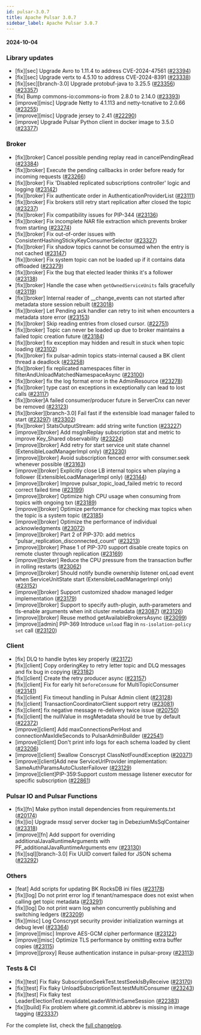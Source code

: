 ```yaml
---
id: pulsar-3.0.7
title: Apache Pulsar 3.0.7
sidebar_label: Apache Pulsar 3.0.7
---
```


#### 2024-10-04

### Library updates

- [fix][sec] Upgrade Avro to 1.11.4 to address CVE-2024-47561 ([#23394](https://github.com/apache/pulsar/pull/23394))
- [fix][sec] Upgrade vertx to 4.5.10 to address CVE-2024-8391 ([#23338](https://github.com/apache/pulsar/pull/23338))
- [fix][sec][branch-3.0] Upgrade protobuf-java to 3.25.5 ([#23356](https://github.com/apache/pulsar/pull/23356)) ([#23357](https://github.com/apache/pulsar/pull/23357))
- [fix] Bump commons-io:commons-io from 2.8.0 to 2.14.0 ([#23393](https://github.com/apache/pulsar/pull/23393))
- [improve][misc] Upgrade Netty to 4.1.113 and netty-tcnative to 2.0.66 ([#23255](https://github.com/apache/pulsar/pull/23255))
- [improve][misc] Upgrade jersey to 2.41 ([#22290](https://github.com/apache/pulsar/pull/22290))
- [improve] Upgrade Pulsar Python client in docker image to 3.5.0 ([#23377](https://github.com/apache/pulsar/pull/23377))

### Broker

- [fix][broker] Cancel possible pending replay read in cancelPendingRead ([#23384](https://github.com/apache/pulsar/pull/23384))
- [fix][broker] Execute the pending callbacks in order before ready for incoming requests ([#23266](https://github.com/apache/pulsar/pull/23266))
- [fix][broker] Fix 'Disabled replicated subscriptions controller' logic and logging ([#23142](https://github.com/apache/pulsar/pull/23142))
- [fix][broker] Fix authenticate order in AuthenticationProviderList ([#23111](https://github.com/apache/pulsar/pull/23111))
- [fix][broker] Fix brokers still retry start replication after closed the topic ([#23237](https://github.com/apache/pulsar/pull/23237))
- [fix][broker] Fix compatibility issues for PIP-344 ([#23136](https://github.com/apache/pulsar/pull/23136))
- [fix][broker] Fix incomplete NAR file extraction which prevents broker from starting ([#23274](https://github.com/apache/pulsar/pull/23274))
- [fix][broker] Fix out-of-order issues with ConsistentHashingStickyKeyConsumerSelector ([#23327](https://github.com/apache/pulsar/pull/23327))
- [fix][broker] Fix shadow topics cannot be consumed when the entry is not cached ([#23147](https://github.com/apache/pulsar/pull/23147))
- [fix][broker] Fix system topic can not be loaded up if it contains data offloaded ([#23279](https://github.com/apache/pulsar/pull/23279))
- [fix][broker] Fix the bug that elected leader thinks it's a follower ([#23138](https://github.com/apache/pulsar/pull/23138))
- [fix][broker] Handle the case when `getOwnedServiceUnits` fails gracefully ([#23119](https://github.com/apache/pulsar/pull/23119))
- [fix][broker] Internal reader of __change_events can not started after metadata store session rebuilt ([#23018](https://github.com/apache/pulsar/pull/23018))
- [fix][broker] Let Pending ack handler can retry to init when encounters a metadata store error ([#23153](https://github.com/apache/pulsar/pull/23153))
- [fix][broker] Skip reading entries from closed cursor. ([#22751](https://github.com/apache/pulsar/pull/22751))
- [fix][broker] Topic can never be loaded up due to broker maintains a failed topic creation future ([#23184](https://github.com/apache/pulsar/pull/23184))
- [fix][broker] fix exception may hidden and result in stuck when topic loading ([#23102](https://github.com/apache/pulsar/pull/23102))
- [fix][broker] fix pulsar-admin topics stats-internal caused a BK client thread a deadlock ([#23258](https://github.com/apache/pulsar/pull/23258))
- [fix][broker] fix replicated namespaces filter in filterAndUnloadMatchedNamespaceAsync ([#23100](https://github.com/apache/pulsar/pull/23100))
- [fix][broker] fix the log format error in the AdminResource ([#23278](https://github.com/apache/pulsar/pull/23278))
- [fix][broker] type cast on exceptions in exceptionally can lead to lost calls ([#23117](https://github.com/apache/pulsar/pull/23117))
- [fix][broker]A failed consumer/producer future in ServerCnx can never be removed ([#23123](https://github.com/apache/pulsar/pull/23123))
- [fix][broker][branch-3.0] Fail fast if the extensible load manager failed to start ([#23297](https://github.com/apache/pulsar/pull/23297)) ([#23302](https://github.com/apache/pulsar/pull/23302))
- [fix][broker] StatsOutputStream: add string write function ([#23227](https://github.com/apache/pulsar/pull/23227))
- [improve][broker] Add msgInReplay subscription stat and metric to improve Key_Shared observability ([#23224](https://github.com/apache/pulsar/pull/23224))
- [improve][broker] Add retry for start service unit state channel (ExtensibleLoadManagerImpl only) ([#23230](https://github.com/apache/pulsar/pull/23230))
- [improve][broker] Avoid subscription fenced error with consumer.seek whenever possible ([#23163](https://github.com/apache/pulsar/pull/23163))
- [improve][broker] Explicitly close LB internal topics when playing a follower (ExtensibleLoadManagerImpl only) ([#23144](https://github.com/apache/pulsar/pull/23144))
- [improve][broker] Improve pulsar_topic_load_failed metric to record correct failed time ([#23199](https://github.com/apache/pulsar/pull/23199))
- [improve][broker] Optimize high CPU usage when consuming from topics with ongoing txn ([#23189](https://github.com/apache/pulsar/pull/23189))
- [improve][broker] Optimize performance for checking max topics when the topic is a system topic ([#23185](https://github.com/apache/pulsar/pull/23185))
- [improve][broker] Optimize the performance of individual acknowledgments ([#23072](https://github.com/apache/pulsar/pull/23072))
- [improve][broker] Part 2 of PIP-370: add metrics "pulsar_replication_disconnected_count" ([#23213](https://github.com/apache/pulsar/pull/23213))
- [improve][broker] Phase 1 of PIP-370 support disable create topics on remote cluster through replication  ([#23169](https://github.com/apache/pulsar/pull/23169))
- [improve][broker] Reduce the CPU pressure from the transaction buffer in rolling restarts ([#23062](https://github.com/apache/pulsar/pull/23062))
- [improve][broker] Should notify bundle ownership listener onLoad event when ServiceUnitState start (ExtensibleLoadManagerImpl only) ([#23152](https://github.com/apache/pulsar/pull/23152))
- [improve][broker] Support customized shadow managed ledger implementation ([#23179](https://github.com/apache/pulsar/pull/23179))
- [improve][broker] Support to specify auth-plugin, auth-parameters and tls-enable arguments when init cluster metadata ([#23087](https://github.com/apache/pulsar/pull/23087)) ([#23126](https://github.com/apache/pulsar/pull/23126))
- [improve][broker] Reuse method getAvailableBrokersAsync ([#23099](https://github.com/apache/pulsar/pull/23099))
- [improve][admin] PIP-369 Introduce `unload` flag in `ns-isolation-policy set` call ([#23120](https://github.com/apache/pulsar/pull/23120))

### Client

- [fix] DLQ to handle bytes key properly ([#23172](https://github.com/apache/pulsar/pull/23172))
- [fix][client] Copy orderingKey to retry letter topic and DLQ messages and fix bug in copying ([#23182](https://github.com/apache/pulsar/pull/23182))
- [fix][client] Create the retry producer async ([#23157](https://github.com/apache/pulsar/pull/23157))
- [fix][client] Fix for early hit `beforeConsume` for MultiTopicConsumer ([#23141](https://github.com/apache/pulsar/pull/23141))
- [fix][client] Fix timeout handling in Pulsar Admin client ([#23128](https://github.com/apache/pulsar/pull/23128))
- [fix][client] TransactionCoordinatorClient support retry ([#23081](https://github.com/apache/pulsar/pull/23081))
- [fix][client] fix negative message re-delivery twice issue ([#20750](https://github.com/apache/pulsar/pull/20750))
- [fix][client] the nullValue in msgMetadata should be true by default ([#22372](https://github.com/apache/pulsar/pull/22372))
- [improve][client] Add maxConnectionsPerHost and connectionMaxIdleSeconds to PulsarAdminBuilder ([#22541](https://github.com/apache/pulsar/pull/22541))
- [improve][client] Don't print info logs for each schema loaded by client ([#23206](https://github.com/apache/pulsar/pull/23206))
- [improve][client] Swallow Conscrypt ClassNotFoundException ([#20371](https://github.com/apache/pulsar/pull/20371))
- [improve][client]Add new ServiceUrlProvider implementation: SameAuthParamsAutoClusterFailover ([#23129](https://github.com/apache/pulsar/pull/23129))
- [improve][client]PIP-359:Support custom message listener executor for specific subscription ([#22861](https://github.com/apache/pulsar/pull/22861))

### Pulsar IO and Pulsar Functions

- [fix][fn] Make python install dependencies from requirements.txt ([#20174](https://github.com/apache/pulsar/pull/20174))
- [fix][io] Upgrade mssql server docker tag in DebeziumMsSqlContainer ([#23318](https://github.com/apache/pulsar/pull/23318))
- [improve][fn] Add support for overriding additionalJavaRuntimeArguments with PF_additionalJavaRuntimeArguments env ([#23130](https://github.com/apache/pulsar/pull/23130))
- [fix][sql][branch-3.0] Fix UUID convert failed for JSON schema ([#23292](https://github.com/apache/pulsar/pull/23292))

### Others

- [feat] Add scripts for updating BK RocksDB ini files ([#23178](https://github.com/apache/pulsar/pull/23178))
- [fix][log] Do not print error log if tenant/namespace does not exist when calling get topic metadata ([#23291](https://github.com/apache/pulsar/pull/23291))
- [fix][log] Do not print warn log when concurrently publishing and switching ledgers ([#23209](https://github.com/apache/pulsar/pull/23209))
- [fix][misc] Log Conscrypt security provider initialization warnings at debug level ([#23364](https://github.com/apache/pulsar/pull/23364))
- [improve][misc] Improve AES-GCM cipher performance ([#23122](https://github.com/apache/pulsar/pull/23122))
- [improve][misc] Optimize TLS performance by omitting extra buffer copies ([#23115](https://github.com/apache/pulsar/pull/23115))
- [improve][proxy] Reuse authentication instance in pulsar-proxy ([#23113](https://github.com/apache/pulsar/pull/23113))

### Tests & CI

- [fix][test] Fix flaky SubscriptionSeekTest.testSeekIsByReceive ([#23170](https://github.com/apache/pulsar/pull/23170))
- [fix][test] Fix flaky UnloadSubscriptionTest.testMultiConsumer ([#23243](https://github.com/apache/pulsar/pull/23243))
- [fix][test] Fix flaky test LeaderElectionTest.revalidateLeaderWithinSameSession ([#22383](https://github.com/apache/pulsar/pull/22383))
- [fix][build] Fix problem where git.commit.id.abbrev is missing in image tagging ([#23337](https://github.com/apache/pulsar/pull/23337))

For the complete list, check the [full changelog](https://github.com/apache/pulsar/compare/v3.0.6...v3.0.7).